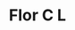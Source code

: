---
title: Flor C L
date: 
draft: false

# descripcion
description : Aros pasantes colgantes en plata 925 y cristal.

materials: Plata 925

color: 

dimensions: Largo 2,80 cm

code: 01-01-1074

type: "Aros"

categories: []

price: $4.060,00

price_eftvo: $3.450,00

# Images
# first image will be shown in the product page
images:
  # - image: "images/path_to_image"
  # La ubicacion de las imagenes es imagenes/Aros/Aros.Colgantes/01-01-1074-flor-c-l
  - image: "./images/aros/colgantes/01-01-1074-flor-c-l_a.jpg"
  - image: "./images/aros/colgantes/01-01-1074-flor-c-l_b.jpg"
---
